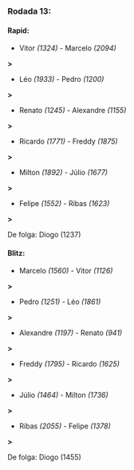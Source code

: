 ### Rodada 13:

#### Rapid:

* Vitor *(1324)*     -     Marcelo *(2094)*

 **>** 
* Léo *(1933)*     -     Pedro *(1200)*

 **>** 
* Renato *(1245)*     -     Alexandre *(1155)*

 **>** 
* Ricardo *(1771)*     -     Freddy *(1875)*

 **>** 
* Milton *(1892)*     -     Júlio *(1677)*

 **>** 
* Felipe *(1552)*     -     Ribas *(1623)*

 **>** 

De folga: Diogo (1237)

#### Blitz:

* Marcelo *(1560)*     -     Vitor *(1126)*

 **>** 
* Pedro *(1251)*     -     Léo *(1861)*

 **>** 
* Alexandre *(1197)*     -     Renato *(941)*

 **>** 
* Freddy *(1795)*     -     Ricardo *(1625)*

 **>** 
* Júlio *(1464)*     -     Milton *(1736)*

 **>** 
* Ribas *(2055)*     -     Felipe *(1378)*

 **>** 

De folga: Diogo (1455)

